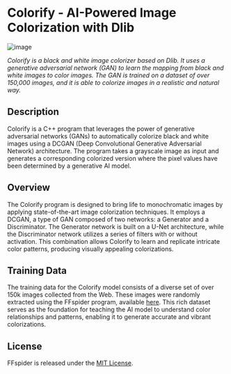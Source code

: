 # Colorify - AI-Powered Image Colorization with Dlib
![image](https://github.com/Cydral/FFspider/assets/53169060/532c096d-d06f-433c-902a-049985cd26c7)
<p><i>Colorify is a black and white image colorizer based on Dlib. It uses a generative adversarial network (GAN) to learn the mapping from black and white images to color images. The GAN is trained on a dataset of over 150,000 images, and it is able to colorize images in a realistic and natural way.</i></p>

<h2>Description</h2>
<p>Colorify is a C++ program that leverages the power of generative adversarial networks (GANs) to automatically colorize black and white images using a DCGAN (Deep Convolutional Generative Adversarial Network) architecture. The program takes a grayscale image as input and generates a corresponding colorized version where the pixel values have been determined by a generative AI model.</p>

<h2>Overview</h2>
<p>The Colorify program is designed to bring life to monochromatic images by applying state-of-the-art image colorization techniques. It employs a DCGAN, a type of GAN composed of two networks: a Generator and a Discriminator. The Generator network is built on a U-Net architecture, while the Discriminator network utilizes a series of filters with or without activation. This combination allows Colorify to learn and replicate intricate color patterns, producing visually appealing colorizations.</p>

<h2>Training Data</h2>
The training data for the Colorify model consists of a diverse set of over 150k images collected from the Web. These images were randomly extracted using the FFspider program, available <a href="[https://github.com/your/repository/blob/main/LICENSE](https://github.com/Cydral/FFspider)">here</a>. This rich dataset serves as the foundation for teaching the AI model to understand color relationships and patterns, enabling it to generate accurate and vibrant colorizations.

<h2>License</h2>
<p>FFspider is released under the <a href="https://github.com/your/repository/blob/main/LICENSE">MIT License</a>.</p>
